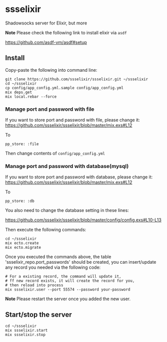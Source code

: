# ssselixir
Shadowsocks server for Elixir, but more

**Note** Please check the following link to install elixir via `asdf`

https://github.com/asdf-vm/asdf#setup

## Install

Copy-paste the following into command line:

```
git clone https://github.com/ssselixir/ssselixir.git ~/ssselixir
cd ~/ssselixir
cp config/app_config.yml.sample config/app_config.yml
mix deps.get
mix local.rebar --force
```
### Manage port and password with file

If you want to store port and password with file, please change it:
https://github.com/ssselixir/ssselixir/blob/master/mix.exs#L12

To

```
pp_store: :file
```
Then change contents of `config/app_config.yml`

### Manage port and password with database(mysql)

If you want to store port and password with database, please change it:
https://github.com/ssselixir/ssselixir/blob/master/mix.exs#L12

To

```
pp_store: :db
```
You also need to change the database setting in these lines:

https://github.com/ssselixir/ssselixir/blob/master/config/config.exs#L10-L13

Then execute the following commands:

```
cd ~/ssselixir
mix ecto.create
mix ecto.migrate
```

Once you executed the commands above, the table 'ssselixir_repo.port_passwords' should be created,
you can insert/update any record you needed via the following code:

```
# For a existing record, the command will update it,
# ff new record exists, it will create the record for you,
# then reload into process
mix ssselixir.user --port 55574 --password your-password
```

**Note** Please restart the server once you added the new user.

## Start/stop the server

```
cd ~/ssselixir
mix ssselixir.start
mix ssselixir.stop
```
